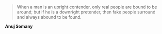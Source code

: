 >When a man is an upright contender, only real people are bound to be around; but if he is a downright pretender, then fake people surround and always abound to be found.

**Anuj Somany**